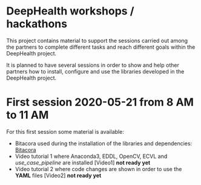 # DeepHealth workshops / hackathons

This project contains material to support the sessions carried out among the partners to complete different tasks and reach different goals within the DeepHealth project.

It is planned to have several sessions in order to show and help other partners how to install, configure and use the libraries developed in the DeepHealth project.

# First session 2020-05-21 from 8 AM to 11 AM

For this first session some material is available:
  * Bitacora used during the installation of the libraries and dependencies: [Bitacora](https://github.com/deephealthproject/workshops/blob/master/bitacora-deephealth-workshop.txt)
  * Video tutorial 1 where Anaconda3, EDDL, OpenCV, ECVL and _use_case_pipeline_ are installed [Video1] **not ready yet**
  * Video tutorial 2 where code changes are shown in order to use the **YAML** files [Video2] **not ready yet**
  
  
